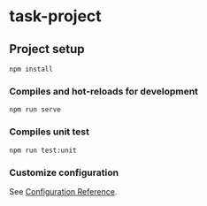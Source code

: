 # task-project

## Project setup
```
npm install
```

### Compiles and hot-reloads for development
```
npm run serve
```


### Compiles unit test
```
npm run test:unit
```


### Customize configuration
See [Configuration Reference](https://cli.vuejs.org/config/).
